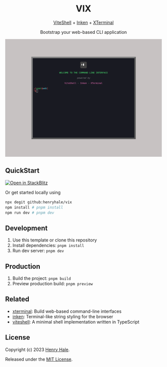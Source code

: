 <div align=center>

# VIX

[ViteShell](https://github.com/henryhale/viteshell) + [Inken](https://github.com/henryhale/inken) + [XTerminal](https://github.com/henryhale/xterminal)

Bootstrap your web-based CLI application 

![](./media/preview.png)

</div>

## QuickStart

[![Open in StackBlitz](https://developer.stackblitz.com/img/open_in_stackblitz.svg)](https://stackblitz.com/github/henryhale/vix)

Or get started locally using

```sh
npx degit github:henryhale/vix
npm install # pnpm install
npm run dev # pnpm dev
```

## Development

1. Use this template or clone this repository
2. Install dependencies: `pnpm install`
3. Run dev server: `pnpm dev`

## Production

1. Build the project: `pnpm build`
2. Preview production build: `pnpm preview`

## Related

- [xterminal](https://github.com/henryhale/xterminal): Build web-based command-line interfaces
- [inken](https://github.com/henryhale/inken): Terminal-like string styling for the browser
- [viteshell](https://github.com/henryhale/viteshell): A minimal shell implementation written in TypeScript

## License

Copyright (c) 2023 [Henry Hale](https://github.com/henryhale/).

Released under the [MIT License](./LICENSE.txt).
